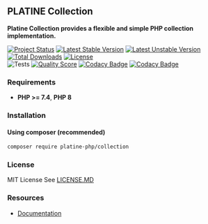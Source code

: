 ## PLATINE Collection
**Platine Collection provides a flexible and simple PHP collection implementation.**

[![Project Status](http://opensource.box.com/badges/active.svg)](http://opensource.box.com/badges)
[![Latest Stable Version](https://poser.pugx.org/platine-php/collection/v)](https://packagist.org/packages/platine-php/collection)
[![Latest Unstable Version](https://poser.pugx.org/platine-php/collection/v/unstable)](https://packagist.org/packages/platine-php/collection)
[![Total Downloads](https://poser.pugx.org/platine-php/collection/downloads)](https://packagist.org/packages/platine-php/collection)
[![License](https://poser.pugx.org/platine-php/collection/license)](https://packagist.org/packages/platine-php/collection)  
![Tests](https://github.com/platine-php/collection/actions/workflows/ci.yml/badge.svg)
[![Quality Score](https://img.shields.io/scrutinizer/g/platine-php/collection.svg?style=flat-square)](https://scrutinizer-ci.com/g/platine-php/collection)
[![Codacy Badge](https://app.codacy.com/project/badge/Grade/51201686896c457eb59468ffbed88a87)](https://app.codacy.com/gh/platine-php/collection/dashboard?utm_source=gh&utm_medium=referral&utm_content=&utm_campaign=Badge_grade)
[![Codacy Badge](https://app.codacy.com/project/badge/Coverage/51201686896c457eb59468ffbed88a87)](https://app.codacy.com/gh/platine-php/collection/dashboard?utm_source=gh&utm_medium=referral&utm_content=&utm_campaign=Badge_coverage)

### Requirements 
- **PHP >= 7.4**, **PHP 8** 

### Installation
#### Using composer (recommended)
```bash
composer require platine-php/collection
```

### License
MIT License See [LICENSE.MD](LICENSE.MD)

### Resources
- [Documentation](https://docs.platine-php.com/packages/collection) 